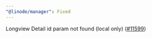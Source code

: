 ```yaml
---
"@linode/manager": Fixed
---
```


Longview Detail id param not found (local only) ([#11599](https://github.com/linode/manager/pull/11599))
